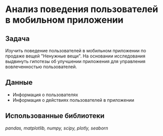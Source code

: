 # Анализ поведения пользователей в мобильном приложении

## Задача

Изучить поведение пользователей в мобильном приложении по продаже вещей "Ненужные вещи". На основании исследования выдвинуть гипотезы об улучшении приложения для управления вовлеченностью пользователей.

## Данные

- Информация о пользователях
- Информация о действиях пользователей в приложении

## Использованные библиотеки

*pandas, matplotlib, numpy, scipy, plotly, seaborn*
